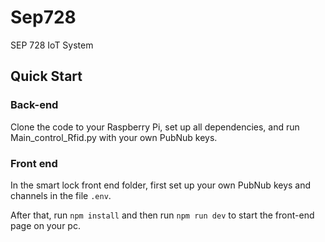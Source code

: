 # Sep728
SEP 728 IoT System

## Quick Start
### Back-end
Clone the code to your Raspberry Pi, set up all dependencies, and run Main_control_Rfid.py with your own PubNub keys.

### Front end
In the smart lock front end folder, first set up your own PubNub keys and channels in the file `.env`.

After that, run `npm install` and then run `npm run dev` to start the front-end page on your pc.
